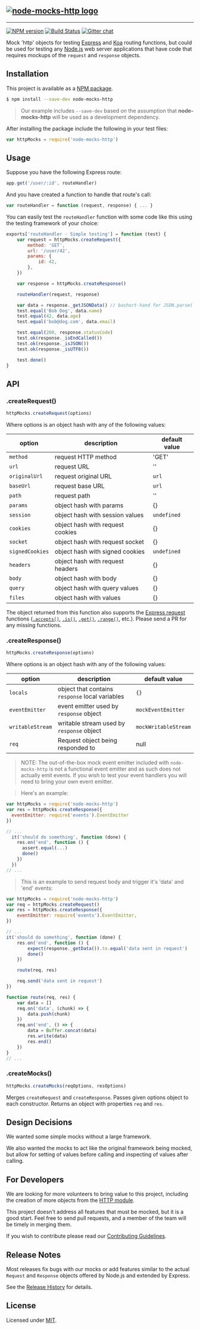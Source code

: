 ## [![node-mocks-http logo][nmh-logo]][nmh-url]

---

[![NPM version][npm-badge]][npm-url]
[![Build Status][travis-badge]][travis-url]
[![Gitter chat][gitter-badge]][gitter-url]

Mock 'http' objects for testing [Express][express-url] and [Koa][koa-url]
routing functions, but could be used for testing any
[Node.js][node-url] web server applications that have
code that requires mockups of the `request` and `response` objects.

## Installation

This project is available as a [NPM package][npm-url].

```sh
$ npm install --save-dev node-mocks-http
```

> Our example includes `--save-dev` based on the assumption that **node-mocks-http** will be used as a development dependency.

After installing the package include the following in your test files:

```js
var httpMocks = require('node-mocks-http')
```

## Usage

Suppose you have the following Express route:

```js
app.get('/user/:id', routeHandler)
```

And you have created a function to handle that route's call:

```js
var routeHandler = function (request, response) { ... }
```

You can easily test the `routeHandler` function with some code like
this using the testing framework of your choice:

```js
exports['routeHandler - Simple testing'] = function (test) {
	var request = httpMocks.createRequest({
		method: 'GET',
		url: '/user/42',
		params: {
			id: 42,
		},
	})

	var response = httpMocks.createResponse()

	routeHandler(request, response)

	var data = response._getJSONData() // bashort-hand for JSON.parse( response._getData() )
	test.equal('Bob Dog', data.name)
	test.equal(42, data.age)
	test.equal('bob@dog.com', data.email)

	test.equal(200, response.statusCode)
	test.ok(response._isEndCalled())
	test.ok(response._isJSON())
	test.ok(response._isUTF8())

	test.done()
}
```

## API

### .createRequest()

```js
httpMocks.createRequest(options)
```

Where options is an object hash with any of the following values:

| option          | description                      | default value |
| --------------- | -------------------------------- | ------------- |
| `method`        | request HTTP method              | 'GET'         |
| `url`           | request URL                      | ''            |
| `originalUrl`   | request original URL             | `url`         |
| `baseUrl`       | request base URL                 | `url`         |
| `path`          | request path                     | ''            |
| `params`        | object hash with params          | {}            |
| `session`       | object hash with session values  | `undefined`   |
| `cookies`       | object hash with request cookies | {}            |
| `socket`        | object hash with request socket  | {}            |
| `signedCookies` | object hash with signed cookies  | `undefined`   |
| `headers`       | object hash with request headers | {}            |
| `body`          | object hash with body            | {}            |
| `query`         | object hash with query values    | {}            |
| `files`         | object hash with values          | {}            |

The object returned from this function also supports the [Express request](http://expressjs.com/en/4x/api.html#req) functions ([`.accepts()`](http://expressjs.com/en/4x/api.html#req.accepts), [`.is()`](http://expressjs.com/en/4x/api.html#req.is), [`.get()`](http://expressjs.com/en/4x/api.html#req.get), [`.range()`](http://expressjs.com/en/4x/api.html#req.range), etc.). Please send a PR for any missing functions.

### .createResponse()

```js
httpMocks.createResponse(options)
```

Where options is an object hash with any of the following values:

| option           | description                                     | default value        |
| ---------------- | ----------------------------------------------- | -------------------- |
| `locals`         | object that contains `response` local variables | `{}`                 |
| `eventEmitter`   | event emitter used by `response` object         | `mockEventEmitter`   |
| `writableStream` | writable stream used by `response` object       | `mockWritableStream` |
| `req`            | Request object being responded to               | null                 |

> NOTE: The out-of-the-box mock event emitter included with `node-mocks-http` is
> not a functional event emitter and as such does not actually emit events. If you
> wish to test your event handlers you will need to bring your own event emitter.

> Here's an example:

```js
var httpMocks = require('node-mocks-http')
var res = httpMocks.createResponse({
  eventEmitter: require('events').EventEmitter
})

// ...
  it('should do something', function (done) {
    res.on('end', function () {
      assert.equal(...)
      done()
    })
  })
// ...
```

> This is an example to send request body and trigger it's 'data' and 'end' events:

```js
var httpMocks = require('node-mocks-http')
var req = httpMocks.createRequest()
var res = httpMocks.createResponse({
	eventEmitter: require('events').EventEmitter,
})

// ...
it('should do something', function (done) {
	res.on('end', function () {
		expect(response._getData()).to.equal('data sent in request')
		done()
	})

	route(req, res)

	req.send('data sent in request')
})

function route(req, res) {
	var data = []
	req.on('data', (chunk) => {
		data.push(chunk)
	})
	req.on('end', () => {
		data = Buffer.concat(data)
		res.write(data)
		res.end()
	})
}
// ...
```

### .createMocks()

```js
httpMocks.createMocks(reqOptions, resOptions)
```

Merges `createRequest` and `createResponse`. Passes given options object to each
constructor. Returns an object with properties `req` and `res`.

## Design Decisions

We wanted some simple mocks without a large framework.

We also wanted the mocks to act like the original framework being
mocked, but allow for setting of values before calling and inspecting
of values after calling.

## For Developers

We are looking for more volunteers to bring value to this project,
including the creation of more objects from the
[HTTP module][node-http-module-url].

This project doesn't address all features that must be
mocked, but it is a good start. Feel free to send pull requests,
and a member of the team will be timely in merging them.

If you wish to contribute please read our [Contributing Guidelines](CONTRIBUTING.md).

## Release Notes

Most releases fix bugs with our mocks or add features similar to the
actual `Request` and `Response` objects offered by Node.js and extended
by Express.

See the [Release History](HISTORY.md) for details.

[release-notes]: https://github.com/howardabrams/node-mocks-http/releases
[release-v1.4.4]: https://github.com/howardabrams/node-mocks-http/releases/tag/v1.4.4

## License

Licensed under [MIT](https://github.com/howardabrams/node-mocks-http/blob/master/LICENSE).

[nmh-logo]: https://raw.githubusercontent.com/wiki/howardabrams/node-mocks-http/images/nmh-logo-200x132.png
[nmh-url]: https://github.com/howardabrams/node-mocks-http
[npm-badge]: https://badge.fury.io/js/node-mocks-http.png
[npm-url]: https://www.npmjs.com/package/node-mocks-http
[travis-badge]: https://travis-ci.org/howardabrams/node-mocks-http.svg?branch=master
[travis-url]: https://travis-ci.org/howardabrams/node-mocks-http
[gitter-badge]: https://badges.gitter.im/howardabrams/node-mocks-http.png
[gitter-url]: https://gitter.im/howardabrams/node-mocks-http
[express-url]: http://expressjs.com/
[koa-url]: https://koajs.com/
[node-url]: http://www.nodejs.org
[node-http-module-url]: http://nodejs.org/docs/latest/api/http.html
